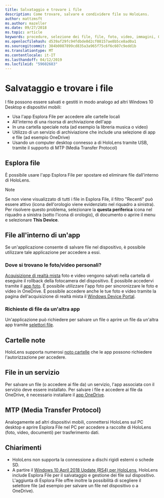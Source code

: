 ```yaml
---
title: Salvataggio e trovare i file
description: Come trovare, salvare e condividere file su HoloLens.
author: mattzmsft
ms.author: mazeller
ms.date: 09/27/2018
ms.topic: article
keywords: procedure, selezione dei file, file, foto, video, immagini, OneDrive, archiviazione, Esplora file
ms.openlocfilehash: d539af29fc94fdbde0d2cf08157ae8b5ce8ad0a1
ms.sourcegitcommit: 384b0087899cd835a3a965f75c6f6c607c9edd1b
ms.translationtype: MT
ms.contentlocale: it-IT
ms.lasthandoff: 04/12/2019
ms.locfileid: "59602683"
---
```

# <a name="saving-and-finding-your-files"></a>Salvataggio e trovare i file

I file possono essere salvati e gestiti in modo analogo ad altri Windows 10 Desktop e dispositivi mobili:
* Usa l'app Esplora File per accedere alle cartelle locali
* All'interno di una risorsa di archiviazione dell'app
* In una cartella speciale nota (ad esempio la libreria musica o video)
* Utilizzo di un servizio di archiviazione che include una selezione di app e file (ad esempio OneDrive)
* Usando un computer desktop connesso a di HoloLens tramite USB, tramite il supporto di MTP (Media Transfer Protocol)

## <a name="file-explorer"></a>Esplora file

È possibile usare l'app Esplora File per spostare ed eliminare file dall'interno di HoloLens.

>[!NOTE]
>Se non viene visualizzato di tutti i file in Esplora File, il filtro "Recenti" può essere attivo (icona dell'orologio viene evidenziato nel riquadro a sinistra). Per risolvere questo problema, selezionare la **questa periferica** icona nel riquadro a sinistra (sotto l'icona di orologio), di documento o aprire il menu e selezionare **This Device**.

## <a name="files-within-an-app"></a>File all'interno di un'app

Se un'applicazione consente di salvare file nel dispositivo, è possibile utilizzare tale applicazione per accedere a essi.

### <a name="where-are-my-photosvideos"></a>Dove si trovano le foto/video personali?

[Acquisizione di realtà mista](mixed-reality-capture.md) foto e video vengono salvati nella cartella di eseguire il rollback della fotocamera del dispositivo. È possibile accedervi tramite il [app foto](see-your-photos.md#photos-app). È possibile utilizzare l'app foto per sincronizzare le foto e video in OneDrive. È possibile accedere anche le tue foto e video tramite la pagina dell'acquisizione di realtà mista il [Windows Device Portal](using-the-windows-device-portal.md#mixed-reality-capture).

### <a name="requesting-files-from-another-app"></a>Richieste di file da un'altra app

Un'applicazione può richiedere per salvare un file o aprire un file da un'altra app tramite [selettori file](app-model.md#file-pickers).

## <a name="known-folders"></a>Cartelle note

HoloLens supporta numerosi [noto cartelle](app-model.md#known-folders) che le app possono richiedere l'autorizzazione per accedere.

## <a name="files-in-a-service"></a>File in un servizio

Per salvare un file (o accedere ai file da) un servizio, l'app associata con il servizio deve essere installato. Per salvare i file e accedere ai file da OneDrive, è necessario installare il [app OneDrive](https://www.microsoft.com/store/apps/onedrive/9wzdncrfj1p3).

## <a name="mtp-media-transfer-protocol"></a>MTP (Media Transfer Protocol)

Analogamente ad altri dispositivi mobili, connettersi HoloLens sul PC desktop e aprire Esplora File nel PC per accedere a raccolte di HoloLens (foto, video, documenti) per trasferimento dati.

## <a name="clarifications"></a>Chiarimenti

* HoloLens non supporta la connessione a dischi rigidi esterni o schede SD.
* A partire il [Windows 10 April 2018 Update (RS4) per HoloLens](release-notes-april-2018.md), HoloLens include Esplora File per il salvataggio e gestione dei file sul dispositivo. L'aggiunta di Esplora File offre inoltre la possibilità di scegliere il selettore file (ad esempio per salvare un file nel dispositivo o a OneDrive).

